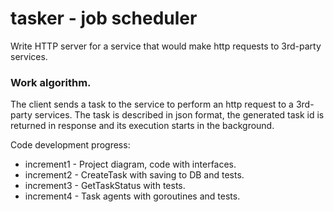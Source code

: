 # tasker - job scheduler

Write HTTP server for a service that would make http requests to 3rd-party services.

### Work algorithm.
The client sends a task to the service to perform an http request to a 3rd-party services. The task is described in json format, the generated task id is returned in response and its execution starts in the background.

Code development progress:

- increment1 - Project diagram, code with interfaces.
- increment2 - CreateTask with saving to DB and tests.
- increment3 - GetTaskStatus with tests.
- increment4 - Task agents with goroutines and tests.
